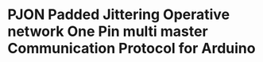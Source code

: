 PJON
Padded Jittering Operative network
One Pin multi master Communication Protocol for Arduino 
====
